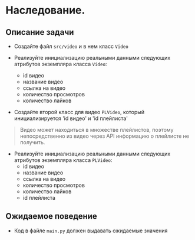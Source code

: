 # Наследование.

## Описание задачи

- Создайте файл `src/video` и в нем класс `Video`
- Реализуйте инициализацию реальными данными следующих атрибутов экземпляра класса `Video`:
  - id видео
  - название видео
  - ссылка на видео
  - количество просмотров
  - количество лайков

- Создайте второй класс для видео `PLVideo`, который инициализируется 'id видео' и 'id плейлиста' 
> Видео может находиться в множестве плейлистов, поэтому непосредственно из видео через API информацию о плейлисте не получить.
- Реализуйте инициализацию реальными данными следующих атрибутов экземпляра класса `PLVideo`:
  - id видео
  - название видео
  - ссылка на видео
  - количество просмотров
  - количество лайков
  - id плейлиста

## Ожидаемое поведение
- Код в файле `main.py` должен выдавать ожидаемые значения
